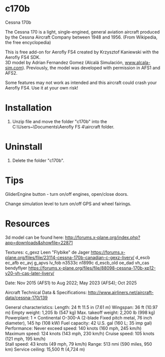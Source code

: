 # c170b
Cessna 170b

The Cessna 170 is a light, single-engined, general aviation aircraft produced by the Cessna Aircraft Company between 1948 and 1956.	(From Wikipedia, the free encyclopedia)

This is free add-on for Aerofly FS4 created by Krzysztof Kaniewski with the Aerofly FS4 SDK.  
3D model by Adrian Fernandez Gomez (Alcalá Simulación, www.alcala-sim.com). Previously, the model was developed with permission in AFS1 and AFS2.

 Some features may not work as intended and this aircraft could crash your Aerofly FS4. 
 Use it at your own risk!

# Installation

1. Unzip file and move the folder "c170b" into the C:\Users\~\Documents\Aerofly FS 4\aircraft folder.

# Uninstall

1. Delete the folder "c170b".

# Tips

GliderEngine button - turn on/off engines, open/close doors.

Change simulation level to turn on/off GPS and wheel fairings.

# Resources

3d model can be found here: http://forums.x-plane.org/index.php?app=downloads&showfile=22871

Textures:
c_gexz   Leen "Flybike" de Jager https://forums.x-plane.org/files/file/23114-cessna-170b-canadian-c-gexz-livery/
d_escb
ec_afb
ec_avj
g_apvs
lv_fob
n3533c
n1899c
d_escb_old
oe_dad
vh_cas bendyflyer https://forums.x-plane.org/files/file/88098-cessna-170b-xp12-v20-vh-cas-later-livery/

Date: Nov 2015 (AFS1) to Aug 2022; May 2023 (AFS4); Oct 2025

Aircraft Technical Data & Specifications: http://www.airliners.net/aircraft-data/cessna-170/139

General characteristics: 
  Length: 24 ft 11.5 in (7.61 m) 
  Wingspan: 36 ft (10.97 m) 
  Empty weight: 1,205 lb (547 kg) 
  Max. takeoff weight: 2,200 lb (998 kg) 
  Powerplant: 1 × Continental O-300-A (2-blade Fixed pitch metal, 76 inch diameter), 145 hp (108 kW) 
  Fuel capacity: 42 U.S. gal (160 L; 35 imp gal) 
Performance: 
  Never exceed speed: 140 knots (160 mph, 245 km/h) 
  Maximum speed: 124 knots (143 mph, 230 km/h) 
  Cruise speed: 105 knots (121 mph, 195 km/h)  
  Stall speed: 43 knots (49 mph, 79 km/h) 
  Range: 513 nmi (590 miles, 950 km) 
  Service ceiling: 15,500 ft (4,724 m)
